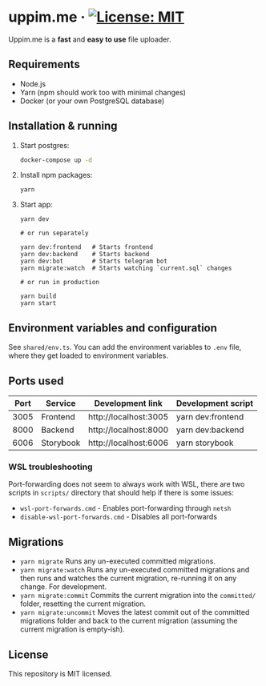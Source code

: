 # uppim.me &middot; [![License: MIT](https://img.shields.io/badge/License-MIT-yellow.svg)](https://opensource.org/licenses/MIT)

Uppim.me is a **fast** and **easy to use** file uploader.

## Requirements

- Node.js
- Yarn (npm should work too with minimal changes)
- Docker (or your own PostgreSQL database)

## Installation & running

1. Start postgres:

   ```sh
   docker-compose up -d
   ```

2. Install npm packages:
   ```
   yarn
   ```
3. Start app:

   ```
   yarn dev

   # or run separately

   yarn dev:frontend   # Starts frontend
   yarn dev:backend    # Starts backend
   yarn dev:bot        # Starts telegram bot
   yarn migrate:watch  # Starts watching `current.sql` changes

   # or run in production

   yarn build
   yarn start
   ```

## Environment variables and configuration

See `shared/env.ts`. You can add the environment variables to `.env` file, where they get loaded to environment variables.

## Ports used

| Port | Service   | Development link      | Development script |
| ---- | --------- | --------------------- | ------------------ |
| 3005 | Frontend  | http://localhost:3005 | yarn dev:frontend  |
| 8000 | Backend   | http://localhost:8000 | yarn dev:backend   |
| 6006 | Storybook | http://localhost:6006 | yarn storybook     |

### WSL troubleshooting

Port-forwarding does not seem to always work with WSL, there are two scripts in `scripts/` directory that should help if there is some issues:

- `wsl-port-forwards.cmd` - Enables port-forwarding through `netsh`
- `disable-wsl-port-forwards.cmd` - Disables all port-forwards

## Migrations

- `yarn migrate`
  Runs any un-executed committed migrations.
- `yarn migrate:watch`
  Runs any un-executed committed migrations and then runs and watches the current migration, re-running it on any change. For development.
- `yarn migrate:commit`
  Commits the current migration into the `committed/` folder, resetting the current migration.
- `yarn migrate:uncommit`
  Moves the latest commit out of the committed migrations folder and back to the current migration (assuming the current migration is empty-ish).

## License

This repository is MIT licensed.
